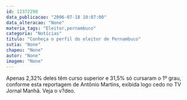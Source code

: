 ```yaml
---
id: 12372298
data_publicacao: "2006-07-18 10:07:00"
data_alteracao: "None"
materia_tags: "Eleitor,pernambuco"
categoria: "Notícias"
titulo: "Conheça o perfil do eleitor de Pernambuco"
sutia: "None"
chapeu: "None"
autor: "None"
imagem: "None"
---
```

<p><P>Apenas 2,32% deles têm curso superior e 31,5%&nbsp;só cursaram o 1º grau, conforme esta reportagem de Antônio Martins, exibida logo cedo no TV Jornal Manhã. Veja o v?deo.</P> </p>

